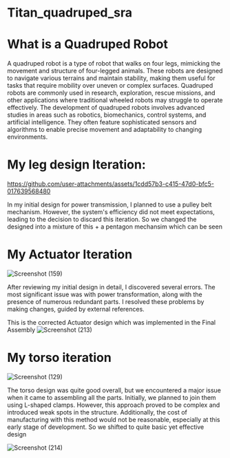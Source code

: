 ﻿# Titan_quadruped_sra

# What is a Quadruped Robot
A quadruped robot is a type of robot that walks on four legs, mimicking the movement and structure of four-legged animals. These robots are designed to navigate various terrains and maintain stability, making them useful for tasks that require mobility over uneven or complex surfaces. Quadruped robots are commonly used in research, exploration, rescue missions, and other applications where traditional wheeled robots may struggle to operate effectively. The development of quadruped robots involves advanced studies in areas such as robotics, biomechanics, control systems, and artificial intelligence. They often feature sophisticated sensors and algorithms to enable precise movement and adaptability to changing environments.

# My leg design Iteration:

https://github.com/user-attachments/assets/1cdd57b3-c415-47d0-bfc5-017639568480

In my initial design for power transmission, I planned to use a pulley belt mechanism. However, the system's efficiency did not meet expectations, leading to the decision to discard this iteration.
So we changed the designed into a mixture of this + a pentagon mechansim which can be seen





# My Actuator Iteration

![Screenshot (159)](https://github.com/user-attachments/assets/7fda2f94-ac23-4dca-bb35-1903a15bd995)

After reviewing my initial design in detail, I discovered several errors. The most significant issue was with power transformation, along with the presence of numerous redundant parts. I resolved these problems by making changes, guided by external references.

This is the corrected Actuator design which was implemented in the Final Assembly
![Screenshot (213)](https://github.com/user-attachments/assets/fbafbbe9-afc7-4197-9460-0fc5510bec8a)


# My torso iteration



![Screenshot (129)](https://github.com/user-attachments/assets/9de46a33-7b7f-4ccc-ba3c-cac973db8989)



The torso design was quite good overall, but we encountered a major issue when it came to assembling all the parts. Initially, we planned to join them using L-shaped clamps. However, this approach proved to be complex and introduced weak spots in the structure. Additionally, the cost of manufacturing with this method would not be reasonable, especially at this early stage of development. So we shifted to quite basic yet effective design



![Screenshot (214)](https://github.com/user-attachments/assets/f55e786e-b8a2-454d-92cf-47e52ff20b0a)









